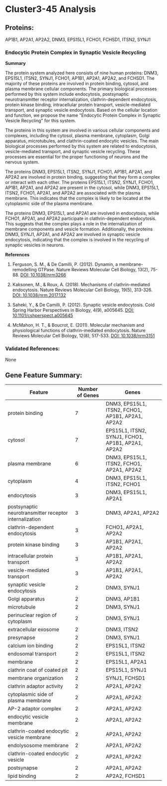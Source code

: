 # Cluster3-45 Analysis

## Proteins: 

AP1B1, AP2A1, AP2A2, DNM3, EPS15L1, FCHO1, FCHSD1, ITSN2, SYNJ1

### Endocytic Protein Complex in Synaptic Vesicle Recycling

**Summary**

The protein system analyzed here consists of nine human proteins: DNM3, EPS15L1, ITSN2, SYNJ1, FCHO1, AP1B1, AP2A1, AP2A2, and FCHSD1. The majority of these proteins are involved in protein binding, cytosol, and plasma membrane cellular components. The primary biological processes performed by this system include endocytosis, postsynaptic neurotransmitter receptor internalization, clathrin-dependent endocytosis, protein kinase binding, intracellular protein transport, vesicle-mediated transport, and synaptic vesicle endocytosis. Based on the cellular location and function, we propose the name "Endocytic Protein Complex in Synaptic Vesicle Recycling" for this system.

The proteins in this system are involved in various cellular components and complexes, including the cytosol, plasma membrane, cytoplasm, Golgi apparatus, microtubules, and clathrin-coated endocytic vesicles. The main biological processes performed by this system are related to endocytosis, vesicle-mediated transport, and synaptic vesicle recycling. These processes are essential for the proper functioning of neurons and the nervous system.

The proteins DNM3, EPS15L1, ITSN2, SYNJ1, FCHO1, AP1B1, AP2A1, and AP2A2 are involved in protein binding, suggesting that they form a complex or interact with each other. The proteins EPS15L1, ITSN2, SYNJ1, FCHO1, AP1B1, AP2A1, and AP2A2 are present in the cytosol, while DNM3, EPS15L1, ITSN2, FCHO1, AP2A1, and AP2A2 are associated with the plasma membrane. This indicates that the complex is likely to be located at the cytoplasmic side of the plasma membrane.

The proteins DNM3, EPS15L1, and AP2A1 are involved in endocytosis, while FCHO1, AP2A1, and AP2A2 participate in clathrin-dependent endocytosis. This suggests that the complex plays a role in the internalization of membrane components and vesicle formation. Additionally, the proteins DNM3, SYNJ1, AP2A1, and AP2A2 are involved in synaptic vesicle endocytosis, indicating that the complex is involved in the recycling of synaptic vesicles in neurons.

**References**

1. Ferguson, S. M., & De Camilli, P. (2012). Dynamin, a membrane-remodelling GTPase. Nature Reviews Molecular Cell Biology, 13(2), 75-88. [DOI: 10.1038/nrm3266](https://doi.org/10.1038/nrm3266)

2. Kaksonen, M., & Roux, A. (2018). Mechanisms of clathrin-mediated endocytosis. Nature Reviews Molecular Cell Biology, 19(5), 313-326. [DOI: 10.1038/nrm.2017.132](https://doi.org/10.1038/nrm.2017.132)

3. Saheki, Y., & De Camilli, P. (2012). Synaptic vesicle endocytosis. Cold Spring Harbor Perspectives in Biology, 4(9), a005645. [DOI: 10.1101/cshperspect.a005645](https://doi.org/10.1101/cshperspect.a005645)

4. McMahon, H. T., & Boucrot, E. (2011). Molecular mechanism and physiological functions of clathrin-mediated endocytosis. Nature Reviews Molecular Cell Biology, 12(8), 517-533. [DOI: 10.1038/nrm3151](https://doi.org/10.1038/nrm3151)

### Validated References: 

None





## Gene Feature Summary: 

| Feature | Number of Genes | Genes |
| --- | --- | --- |
| protein binding | 7 | DNM3, EPS15L1, ITSN2, FCHO1, AP1B1, AP2A1, AP2A2 |
| cytosol | 7 | EPS15L1, ITSN2, SYNJ1, FCHO1, AP1B1, AP2A1, AP2A2 |
| plasma membrane | 6 | DNM3, EPS15L1, ITSN2, FCHO1, AP2A1, AP2A2 |
| cytoplasm | 4 | DNM3, EPS15L1, ITSN2, FCHO1 |
| endocytosis | 3 | DNM3, EPS15L1, AP2A1 |
| postsynaptic neurotransmitter receptor internalization | 3 | DNM3, AP2A1, AP2A2 |
| clathrin-dependent endocytosis | 3 | FCHO1, AP2A1, AP2A2 |
| protein kinase binding | 3 | AP1B1, AP2A1, AP2A2 |
| intracellular protein transport | 3 | AP1B1, AP2A1, AP2A2 |
| vesicle-mediated transport | 3 | AP1B1, AP2A1, AP2A2 |
| synaptic vesicle endocytosis | 2 | DNM3, SYNJ1 |
| Golgi apparatus | 2 | DNM3, AP1B1 |
| microtubule | 2 | DNM3, SYNJ1 |
| perinuclear region of cytoplasm | 2 | DNM3, SYNJ1 |
| extracellular exosome | 2 | DNM3, ITSN2 |
| presynapse | 2 | DNM3, SYNJ1 |
| calcium ion binding | 2 | EPS15L1, ITSN2 |
| endosomal transport | 2 | EPS15L1, ITSN2 |
| membrane | 2 | EPS15L1, AP2A1 |
| clathrin coat of coated pit | 2 | EPS15L1, SYNJ1 |
| membrane organization | 2 | SYNJ1, FCHSD1 |
| clathrin adaptor activity | 2 | AP2A1, AP2A2 |
| cytoplasmic side of plasma membrane | 2 | AP2A1, AP2A2 |
| AP-2 adaptor complex | 2 | AP2A1, AP2A2 |
| endocytic vesicle membrane | 2 | AP2A1, AP2A2 |
| clathrin-coated endocytic vesicle membrane | 2 | AP2A1, AP2A2 |
| endolysosome membrane | 2 | AP2A1, AP2A2 |
| clathrin-coated endocytic vesicle | 2 | AP2A1, AP2A2 |
| postsynapse | 2 | AP2A1, AP2A2 |
| lipid binding | 2 | AP2A2, FCHSD1 |

